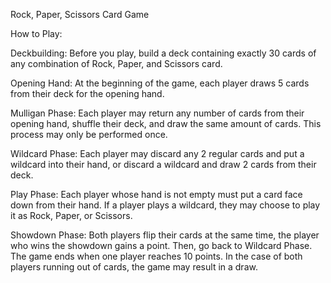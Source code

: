 Rock, Paper, Scissors Card Game

How to Play:

Deckbuilding: Before you play, build a deck containing exactly 30 cards of any combination of Rock, Paper, and Scissors card.

Opening Hand: At the beginning of the game, each player draws 5 cards from their deck for the opening hand.

Mulligan Phase: Each player may return any number of cards from their opening hand, shuffle their deck, and draw the same amount of cards. This process may only be performed once.

Wildcard Phase: Each player may discard any 2 regular cards and put a wildcard into their hand, or discard a wildcard and draw 2 cards from their deck.

Play Phase: Each player whose hand is not empty must put a card face down from their hand. If a player plays a wildcard, they may choose to play it as Rock, Paper, or Scissors.

Showdown Phase: Both players flip their cards at the same time, the player who wins the showdown gains a point. Then, go back to Wildcard Phase. The game ends when one player reaches 10 points. In the case of both players running out of cards, the game may result in a draw.
